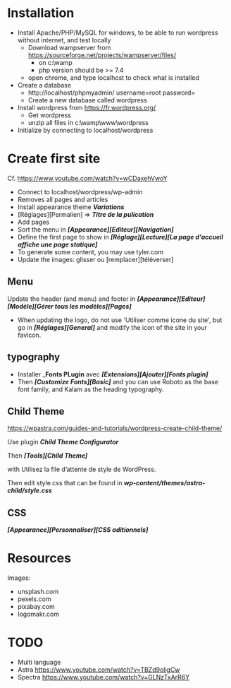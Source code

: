 # Installation

* Install Apache/PHP/MySQL for windows, to be able to run wordpress without internet, and test locally
  * Download wampserver from https://sourceforge.net/projects/wampserver/files/
    * on c:\wamp
    * php version should be >= 7.4
  * open chrome, and type  localhost  to check what is installed
* Create a database
  * http://localhost/phpmyadmin/  username=root  password=
  * Create a new database called wordpress
* Install wordpress from https://fr.wordpress.org/
  * Get wordpress
  * unzip all files in c:\wamp\www\wordpress
* Initialize by connecting to localhost/wordpress


# Create first site

Cf. https://www.youtube.com/watch?v=wCDaxehVwoY

* Connect to localhost/wordpress/wp-admin
* Removes all pages and articles
* Install appearance theme ___Variations___
* [Réglages][Permalien] => ___Titre de la pulication___
* Add pages
* Sort the menu in ___[Appearance][Editeur][Navigation]___
* Define the first page to show in ___[Réglage][Lecture][La page d'accueil affiche une page statique]___
* To generate some content, you may use tyler.com
* Update the images: glisser ou [remplacer][téléverser]


## Menu
Update the header (and menu) and footer in ___[Appearance][Editeur][Modèle][Gérer tous les modèles][Pages]___
  * When updating the logo, do not use 'Utiliser comme icone du site', but go in ___[Réglages][General]___ and modify the icon of the site in your favicon.

## typography
* Installer ___Fonts PLugin__ avec ___[Extensions][Ajouter][Fonts plugin]___
* Then ___[Customize Fonts][Basic]___ and you can use Roboto as the base font family, and Kalam as the heading typography.


## Child Theme

https://wpastra.com/guides-and-tutorials/wordpress-create-child-theme/

Use plugin ___Child Theme Configurator___

Then ___[Tools][Child Theme]___

with Utilisez la file d’attente de style de WordPress.


Then edit style.css that can be found in ___wp-content/themes/astra-child/style.css___


## CSS

___[Appearance][Personnaliser][CSS aditionnels]___


# Resources
Images:
* unsplash.com
* pexels.com
* pixabay.com
* logomakr.com

# TODO
* Multi language
* Astra https://www.youtube.com/watch?v=TBZd9oligCw
* Spectra https://www.youtube.com/watch?v=GLNzTxArR6Y

